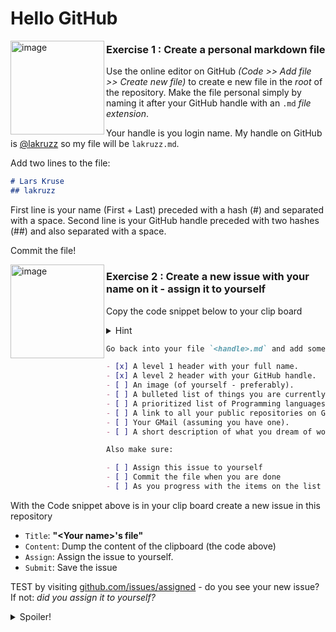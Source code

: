 # Hello GitHub

<img width="150" align="left" alt="image" src="https://user-images.githubusercontent.com/155492/219313640-1328aefb-7695-41d2-bbef-5c5ffe6ab079.png">

### Exercise 1 : Create a personal markdown file

Use the online editor on GitHub _(Code >> Add file >> Create new file)_ to create e new file in the _root_ of the repository. Make the file personal simply by naming it after your GitHub handle with an `.md`  _file extension_.

Your handle is you login name. My handle on GitHub is [@lakruzz](https://github.com/lakruzz) so my file will be `lakruzz.md`.

Add two lines to the file:

```markdown
# Lars Kruse
## lakruzz
```

First line is your name (First + Last) preceded with a hash (#) and separated with a space.
Second line is your GitHub handle preceded with two hashes (##) and also separated with a space.

Commit the file!

<img width="150" align="left" alt="image" src="https://user-images.githubusercontent.com/155492/219313640-1328aefb-7695-41d2-bbef-5c5ffe6ab079.png">

### Exercise 2 : Create a new issue with your name on it - assign it to yourself

Copy the code snippet below to your clip board</b></summary>

<details><summary>Hint</summary>

---
<img width="24" align="left" alt="image" src="https://user-images.githubusercontent.com/155492/219304888-3860501e-c7db-4cac-b2a0-ef2bc427881d.png">

_Notice that when you hover-over the code a copy icon appears in the top-right corner - just click it to copy it to the the clip board._

---
</details>

```markdown
Go back into your file `<handle>.md` and add some `MarkDown`. It shall include:

- [x] A level 1 header with your full name.
- [x] A level 2 header with your GitHub handle.
- [ ] An image (of yourself - preferably).
- [ ] A bulleted list of things you are currently working on.
- [ ] A prioritized list of Programming languages and technologies you wanna work with.
- [ ] A link to all your public repositories on GitHub.
- [ ] Your GMail (assuming you have one).
- [ ] A short description of what you dream of working with - a couple of years from now - when you graduate and enter the labour market as a full-fledged, full-time IT Architect.

Also make sure:

- [ ] Assign this issue to yourself
- [ ] Commit the file when you are done
- [ ] As you progress with the items on the list - come back to this issue and check out the items.

```

With the Code snippet above is in your clip board create a new issue in this repository

- `Title`: **"&lt;Your name&gt;'s file"**
- `Content`: Dump the content of the clipboard (the code above)
- `Assign`: Assign the issue to yourself.
- `Submit`: Save the issue

TEST by visiting  [github.com/issues/assigned](https://github.com/issues/assigned) - do you see your new issue? If not: _did you assign it to yourself?_



<details><summary>Spoiler!</summary>

---
All you need to learn about (GitHub flavoured) MarkDown is hinted to you in the webpage. 

<img 
  width="782" 
  alt="image" 
  src="https://user-images.githubusercontent.com/155492/215319730-3df5119d-2ec0-4b37-8faf-6686d43eaff9.png">

_All_ the time you spend on practicing and learning MarkDown is _never_ wasted. You will be using it for the rest of your career as a developer!

---
```
